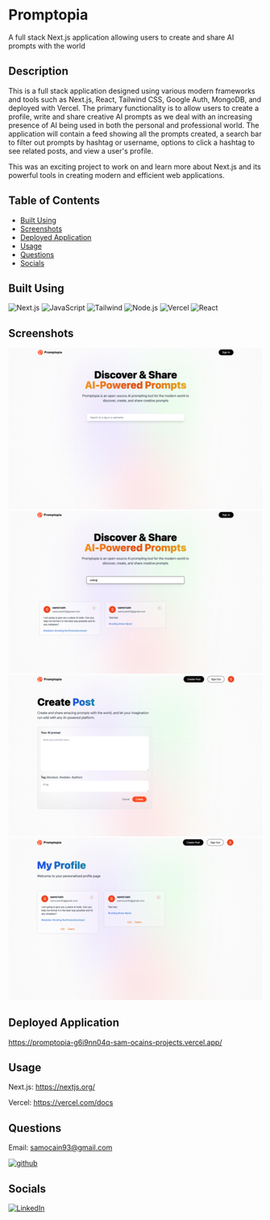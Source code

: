 # Promptopia
A full stack Next.js application allowing users to create and share AI prompts with the world

## Description

This is a full stack application designed using various modern frameworks and tools such as Next.js, React, Tailwind CSS, Google Auth, MongoDB, and deployed with Vercel. The primary functionality is to allow users to create a profile, write and share creative AI prompts as we deal with an increasing presence of AI being used in both the personal and professional world. The application will contain a feed showing all the prompts created, a search bar to filter out prompts by hashtag or username, options to click a hashtag to see related posts, and view a user's profile. 

This was an exciting project to work on and learn more about Next.js and its powerful tools in creating modern and efficient web applications. 


## Table of Contents

- [Built Using](#built-using)
- [Screenshots](#screenshots)
- [Deployed Application](#deployed-application)
- [Usage](#usage)
- [Questions](#questions)
- [Socials](#socials)


## Built Using
 ![Next.js](https://img.shields.io/badge/next%20js-000000?style=for-the-badge&logo=nextdotjs&logoColor=white) ![JavaScript](https://img.shields.io/badge/JavaScript-323330?style=for-the-badge&logo=javascript&logoColor=F7DF1E) ![Tailwind](https://img.shields.io/badge/Tailwind_CSS-38B2AC?style=for-the-badge&logo=tailwind-css&logoColor=white) ![Node.js](https://img.shields.io/badge/Node.js-339933?style=for-the-badge&logo=nodedotjs&logoColor=white
) ![Vercel](https://img.shields.io/badge/Vercel-000000?style=for-the-badge&logo=vercel&logoColor=white) ![React](https://img.shields.io/badge/React-20232A?style=for-the-badge&logo=react&logoColor=61DAFB) 

## Screenshots

![home](public/assets/screenshots/home.png)
![search](public/assets/screenshots/search.png)
![create post](public/assets/screenshots/create.png)
![profile](public/assets/screenshots/profile.png)

## Deployed Application

https://promptopia-g6i9nn04q-sam-ocains-projects.vercel.app/


## Usage

Next.js: https://nextjs.org/

Vercel: https://vercel.com/docs


## Questions

Email: [samocain93@gmail.com](mailto:samocain93@gmail.com)  

[![github](https://img.shields.io/badge/GitHub-100000?style=for-the-badge&logo=github&logoColor=white)](https://github.com/samocain93)  

## Socials

[![LinkedIn](https://img.shields.io/badge/LinkedIn-samocain-blue)](https://www.linkedin.com/in/samocain/)